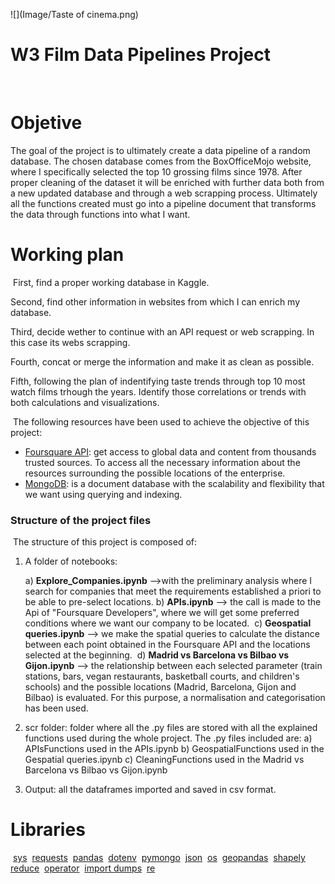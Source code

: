 ![](Image/Taste of cinema.png)

# W3 Film Data Pipelines Project
​
# Objetive
The goal of the project is to ultimately create a data pipeline of a random database. The chosen database comes from the BoxOfficeMojo website, where I specifically selected the top 10 grossing films since 1978. After proper cleaning of the dataset it will be enriched with further data both from a new updated database and through a web scrapping process. Ultimately all the functions created must go into a pipeline document that transforms the data through functions into what I want. 
​
​
# Working plan 
​
First, find a proper working database in Kaggle.

Second, find other information in websites from which I can enrich my database. 

Third, decide wether to continue with an API request or web scrapping. In this case its webs scrapping.

Fourth, concat or merge the information and make it as clean as possible.

Fifth, following the plan of indentifying taste trends through top 10 most watch films trhough the years. Identify those correlations or trends with both calculations and visualizations.
​

​
The following resources have been used to achieve the objective of this project: 
​
-  [Foursquare API](https://foursquare.com/): get access to global data and  content from thousands trusted sources. To access all the necessary information about the resources surrounding the possible locations of the enterprise. 
- [MongoDB](https://www.mongodb.com/): is a document database with the scalability and flexibility that we want using querying and indexing.
​
​
### Structure of the project files
​
The structure of this project is composed of:
 1. A folder of notebooks: 
    
    a) **Explore_Companies.ipynb** -->with the preliminary analysis where I search for companies that meet the requirements established a priori to be able to pre-select locations. 
​
    b) **APIs.ipynb** --> the call is made to the Api of "Foursquare Developers", where we will get some preferred conditions where we want our company to be located. 
​
    c) **Geospatial queries.ipynb** --> we make the spatial queries to calculate the distance between each point obtained in the Foursquare API and the locations selected at the beginning.
​
    d) **Madrid vs Barcelona vs Bilbao vs Gijon.ipynb** --> the relationship between each selected parameter (train stations, bars, vegan restaurants, basketball courts, and children's schools) and the possible locations (Madrid, Barcelona, Gijon and Bilbao) is evaluated. For this purpose, a normalisation and categorisation has been used. 
​
 2. scr folder: folder where all the .py files are stored with all the explained functions used during the whole project. The .py files included are: 
    a) APIsFunctions used in the APIs.ipynb
    b) GeospatialFunctions used in the Gespatial queries.ipynb
    c) CleaningFunctions used in the Madrid vs Barcelona vs Bilbao vs Gijon.ipynb
​
 3. Output: all the dataframes imported and saved in csv format. 
​
​
# Libraries
​
[sys](https://docs.python.org/3/library/sys.html)
​
[requests](https://pypi.org/project/requests/2.7.0/)
​
[pandas](https://pandas.pydata.org/)
​
[dotenv](https://pypi.org/project/python-dotenv/)
​
[pymongo](https://www.mongodb.com/2)
​
[json](https://docs.python.org/3/library/json.html)
​
[os](https://docs.python.org/3/library/os.html)
​
[geopandas](https://geopandas.org/)
​
[shapely](https://pypi.org/project/Shapely/)
​
[reduce](https://docs.python.org/3/library/functools.html)
​
[operator](https://docs.python.org/3/library/operator.html)
​
[import dumps](https://pymongo.readthedocs.io/en/stable/api/bson/json_util.html)
​
[re](https://docs.python.org/3/library/re.html)